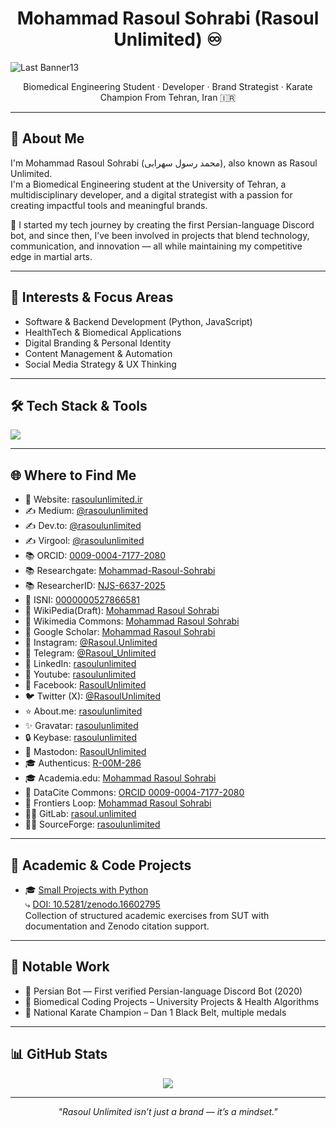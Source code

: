 <h1 align="center">Mohammad Rasoul Sohrabi (Rasoul Unlimited) ♾</h1>

![Last Banner13](https://github.com/user-attachments/assets/599184da-b369-47c9-a68a-062c702b493c)

<p align="center">
Biomedical
  Engineering Student · Developer · Brand Strategist · Karate Champion  
From Tehran, Iran 🇮🇷
</p>

---

## 👋 About Me

I'm Mohammad Rasoul Sohrabi (محمد رسول سهرابی), also known as Rasoul Unlimited.  
I'm a Biomedical Engineering student at the University of Tehran, a multidisciplinary developer, and a digital strategist with a passion for creating impactful tools and meaningful brands.

🚀 I started my tech journey by creating the first Persian-language Discord bot, and since then, I’ve been involved in projects that blend technology, communication, and innovation — all while maintaining my competitive edge in martial arts.

---

## 🧠 Interests & Focus Areas

- Software & Backend Development (Python, JavaScript)
- HealthTech & Biomedical Applications
- Digital Branding & Personal Identity
- Content Management & Automation
- Social Media Strategy & UX Thinking

---

## 🛠️ Tech Stack & Tools

<p>
  <img src="https://skillicons.dev/icons?i=python,c,js,html,css,react,nodejs,mongodb,git,github,vscode,figma,bootstrap" />
</p>

---

## 🌐 Where to Find Me

- 📘 Website: [rasoulunlimited.ir](https://rasoulunlimited.ir)
- ✍️ Medium: [@rasoulunlimited](https://medium.com/@rasoulunlimited)
- ✍️ Dev.to: [@rasoulunlimited](https://dev.to/rasoulunlimited)
- ✍️ Virgool: [@rasoulunlimited](https://virgool.io/@RasoulUnlimited)
- 📚 ORCID: [0009-0004-7177-2080](https://orcid.org/0009-0004-7177-2080)
- 📚 Researchgate: [Mohammad-Rasoul-Sohrabi](https://www.researchgate.net/profile/Mohammad-Rasoul-Sohrabi)
- 📚 ResearcherID: [NJS-6637-2025](https://www.webofscience.com/wos/author/record/NJS-6637-2025)
- 📖 ISNI: [0000000527866581](https://isni.org/isni/0000000527866581)
- 📖 WikiPedia(Draft): [Mohammad Rasoul Sohrabi](https://en.wikipedia.org/wiki/Draft:Mohammad_Rasoul_Sohrabi)
- 📖 Wikimedia Commons: [Mohammad Rasoul Sohrabi](https://commons.wikimedia.org/wiki/File:Mohammad_Rasoul_Sohrabi_(Rasoul_Unlimited),_2025.jpg)
- 📖 Google Scholar: [Mohammad Rasoul Sohrabi](scholar.google.com/citations?user=kDl5eNUAAAAJ)
- 📸 Instagram: [@Rasoul.Unlimited](https://instagram.com/Rasoul.Unlimited)
- 💬 Telegram: [@Rasoul_Unlimited](https://t.me/Rasoul_Unlimited)
- 💼 LinkedIn: [rasoulunlimited](https://www.linkedin.com/in/rasoulunlimited/)
- 🎥 Youtube: [rasoulunlimited](https://www.youtube.com/channel/UC7yn3tw-YtzROn4b0Vk6WLw?sub_confirmation=1)
- 📘 Facebook: [RasoulUnlimited](https://www.facebook.com/RasoulUnlimited)
- 🐦 Twitter (X): [@RasoulUnlimited](https://x.com/RasoulUnlimited)
- ⭐ About.me: [rasoulunlimited](https://about.me/rasoulunlimited)
- ✨ Gravatar: [rasoulunlimited](https://gravatar.com/rasoulunlimited)
- 🔒 Keybase: [rasoulunlimited](https://keybase.io/RasoulUnlimited)
- 🐘 Mastodon: [RasoulUnlimited](https://mastodon.social/@RasoulUnlimited)
- 🎓 Authenticus: [R-00M-286](https://www.authenticus.pt/R-00M-286)
- 🎓 Academia.edu: [Mohammad Rasoul Sohrabi](https://independent.academia.edu/MohammadRasoulSohrabi)
- 🔗 DataCite Commons: [ORCID 0009-0004-7177-2080](https://commons.datacite.org/orcid.org/0009-0004-7177-2080)
- 🧠 Frontiers Loop: [Mohammad Rasoul Sohrabi](https://loop.frontiersin.org/people/3130177/overview)
- 🧑‍💻 GitLab: [rasoul.unlimited](https://gitlab.com/rasoul.unlimited)
- 🧑‍💻 SourceForge: [rasoulunlimited](https://sourceforge.net/u/rasoulunlimited)

---

## 🔬 Academic & Code Projects

- 🎓 [Small Projects with Python](https://github.com/RasoulUnlimited/Small-Projects-with-Python)  
  ⤷ [DOI: 10.5281/zenodo.16602795](https://doi.org/10.5281/zenodo.16602795)  
  Collection of structured academic exercises from SUT with documentation and Zenodo citation support.

---

## 📌 Notable Work

- 🧠 Persian Bot — First verified Persian-language Discord Bot (2020)
- 🧬 Biomedical Coding Projects – University Projects & Health Algorithms
- 🥋 National Karate Champion – Dan 1 Black Belt, multiple medals

---

## 📊 GitHub Stats

<p align="center">
  <img src="https://github-readme-stats.vercel.app/api?username=RasoulUnlimited&show_icons=true&theme=default&hide_title=true" />
</p>

---

<p align="center">
  <i>"Rasoul Unlimited isn’t just a brand — it’s a mindset."</i>
</p>
